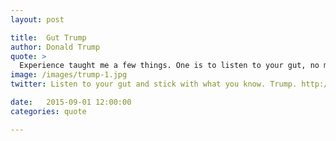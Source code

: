 ```yaml
---
layout: post

title:  Gut Trump
author: Donald Trump
quote: >
  Experience taught me a few things. One is to listen to your gut, no matter how good something sounds on paper. The second is that you're generally better off sticking with what you know. And the third is that sometimes your best investments are the ones you don't make.
image: /images/trump-1.jpg
twitter: Listen to your gut and stick with what you know. Trump. http://quotes.stockflare.com/

date:   2015-09-01 12:00:00
categories: quote

---
```


